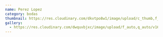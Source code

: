 ```yaml
---
name: Perez Lopez
category: bodas
thumbnail: https://res.cloudinary.com/dkvtpo8w1/image/upload/c_thumb,f_auto,g_center,h_500,q_auto,w_300/v1673928523/PadillaPortfolio/Boda/DSC07882.jpg
gallery:
  - https://res.cloudinary.com/dwquvbjxc/image/upload/f_auto,q_auto/v1674528144/cld-sample-5.jpg
---
```

